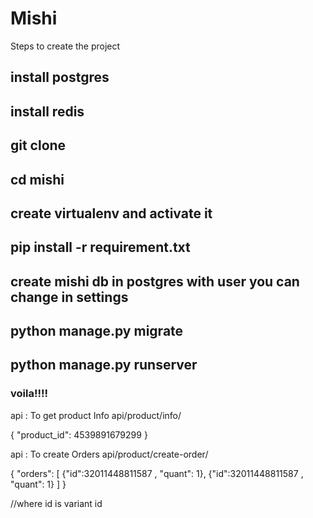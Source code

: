 # Mishi

Steps to create the project
## install postgres
## install redis
## git clone
## cd mishi
## create virtualenv and activate it
## pip install -r requirement.txt
## create mishi db in postgres with user you can change in settings
## python manage.py migrate
## python manage.py runserver

### voila!!!!

api : To get product Info
api/product/info/

{
    "product_id": 4539891679299
}


api : To create Orders
api/product/create-order/

{
    "orders": [
        {"id":32011448811587 , "quant": 1},
        {"id":32011448811587 , "quant": 1}
    ]
}

//where id is variant id

